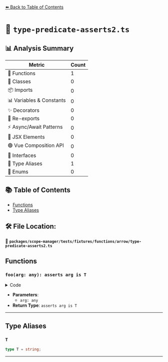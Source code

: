 [⬅️ Back to Table of Contents](../../../../../../index.md)

# 📄 `type-predicate-asserts2.ts`

## 📊 Analysis Summary

| Metric | Count |
|--------|-------|
| 🔧 Functions | 1 |
| 🧱 Classes | 0 |
| 📦 Imports | 0 |
| 📊 Variables & Constants | 0 |
| ✨ Decorators | 0 |
| 🔄 Re-exports | 0 |
| ⚡ Async/Await Patterns | 0 |
| 💠 JSX Elements | 0 |
| 🟢 Vue Composition API | 0 |
| 📐 Interfaces | 0 |
| 📑 Type Aliases | 1 |
| 🎯 Enums | 0 |

## 📚 Table of Contents

- [Functions](#functions)
- [Type Aliases](#type-aliases)

## 🛠️ File Location:
📂 **`packages/scope-manager/tests/fixtures/functions/arrow/type-predicate-asserts2.ts`**

## Functions

### `foo(arg: any): asserts arg is T`

<details><summary>Code</summary>

```ts
(arg: any): asserts arg is T => {}
```
</details>

- **Parameters**:
  - `arg: any`
- **Return Type**: `asserts arg is T`

---

## Type Aliases

### `T`

```ts
type T = string;
```


---